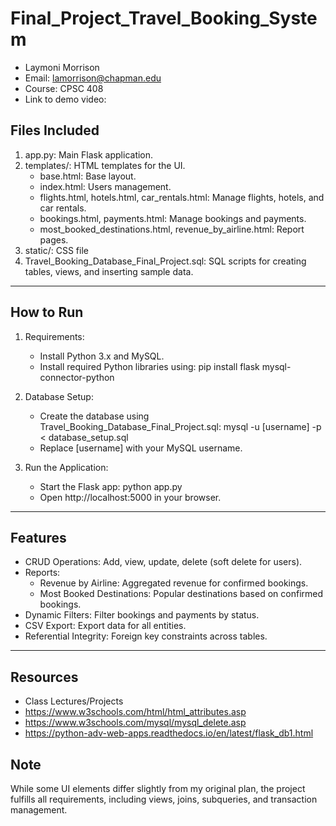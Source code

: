 # Final_Project_Travel_Booking_System

* Laymoni Morrison
* Email: lamorrison@chapman.edu
* Course: CPSC 408
* Link to demo video: 

## Files Included
1. app.py: Main Flask application.
2. templates/: HTML templates for the UI.
   - base.html: Base layout.
   - index.html: Users management.
   - flights.html, hotels.html, car_rentals.html: Manage flights, hotels, and car rentals.
   - bookings.html, payments.html: Manage bookings and payments.
   - most_booked_destinations.html, revenue_by_airline.html: Report pages.
3. static/: CSS file
4. Travel_Booking_Database_Final_Project.sql: SQL scripts for creating tables, views, and inserting sample data.

---

## How to Run
1. Requirements:
   - Install Python 3.x and MySQL.
   - Install required Python libraries using:
     pip install flask mysql-connector-python

2. Database Setup:
   - Create the database using Travel_Booking_Database_Final_Project.sql:
     mysql -u [username] -p < database_setup.sql
   - Replace [username] with your MySQL username.

3. Run the Application:
   - Start the Flask app:
     python app.py
   - Open http://localhost:5000 in your browser.

---

## Features
- CRUD Operations: Add, view, update, delete (soft delete for users).
- Reports:
  - Revenue by Airline: Aggregated revenue for confirmed bookings.
  - Most Booked Destinations: Popular destinations based on confirmed bookings.
- Dynamic Filters: Filter bookings and payments by status.
- CSV Export: Export data for all entities.
- Referential Integrity: Foreign key constraints across tables.

---

## Resources
- Class Lectures/Projects
- https://www.w3schools.com/html/html_attributes.asp
- https://www.w3schools.com/mysql/mysql_delete.asp
- https://python-adv-web-apps.readthedocs.io/en/latest/flask_db1.html

## Note
While some UI elements differ slightly from my original plan, the project fulfills all requirements, including views, joins, subqueries, and transaction management.
